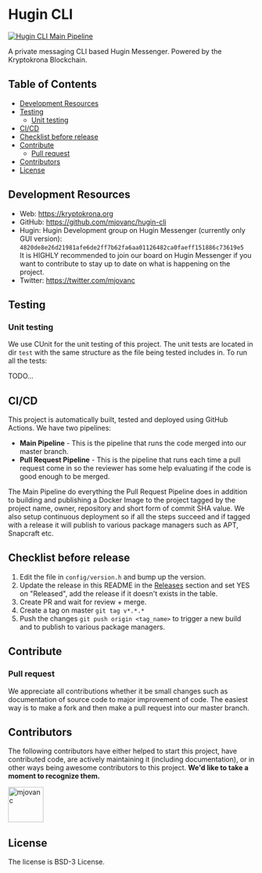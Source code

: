 # Hugin CLI

[![Hugin CLI Main Pipeline](https://github.com/mjovanc/hugin-cli/actions/workflows/main-ci.yml/badge.svg)](https://github.com/mjovanc/hugin-cli/actions/workflows/main-ci.yml)

A private messaging CLI based Hugin Messenger. Powered by the Kryptokrona Blockchain.

## Table of Contents

- [Development Resources](#development-resources)
- [Testing](#testing)
  - [Unit testing](#unit-testing)
- [CI/CD](#cicd)
- [Checklist before release](#checklist-before-release)
- [Contribute](#contribute)
  - [Pull request](#pull-request)
- [Contributors](#contributors)
- [License](#license)

## Development Resources

- Web: https://kryptokrona.org
- GitHub: https://github.com/mjovanc/hugin-cli
- Hugin: Hugin Development group on Hugin Messenger (currently only GUI version): `4820de8e26d21981afe6de2ff7b62fa6aa01126482ca0faeff151886c73619e5` \
  It is HIGHLY recommended to join our board on Hugin Messenger if you want to contribute to stay up to date on what is happening on the project.
- Twitter: https://twitter.com/mjovanc

## Testing

### Unit testing

We use CUnit for the unit testing of this project. The unit tests are located in dir `test` with the same structure as the file being tested
includes in. To run all the tests:

TODO...

## CI/CD

This project is automatically built, tested and deployed using GitHub Actions. We have two pipelines:

- **Main Pipeline** - This is the pipeline that runs the code merged into our master branch.
- **Pull Request Pipeline** - This is the pipeline that runs each time a pull request come in so the reviewer has some
  help evaluating if the code is good enough to be merged.

The Main Pipeline do everything the Pull Request Pipeline does in addition to building and publishing a Docker Image to
the project tagged by the project name, owner, repository and short form of commit SHA value. We also setup continuous
deployment so if all the steps succeed and if tagged with a release it will publish to various package managers such as APT, Snapcraft etc.

## Checklist before release

1. Edit the file in `config/version.h` and bump up the version.
2. Update the release in this README in the [Releases](#releases) section and set YES on "Released", add the release if it doesn't
exists in the table.
3. Create PR and wait for review + merge.
4. Create a tag on master `git tag v*.*.*`
5. Push the changes `git push origin <tag_name>` to trigger a new build and to publish to various package managers.

## Contribute

### Pull request

We appreciate all contributions whether it be small changes such as documentation of source code to major improvement of
code. The easiest way is to make a fork and then make a pull request into our master branch.

## Contributors

The following contributors have either helped to start this project, have contributed
code, are actively maintaining it (including documentation), or in other ways
being awesome contributors to this project. **We'd like to take a moment to recognize them.**

[<img src="https://github.com/mjovanc.png?size=72" alt="mjovanc" width="72">](https://github.com/mjovanc)

## License

The license is BSD-3 License.